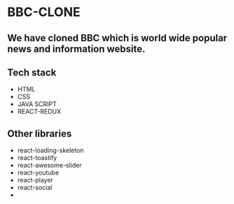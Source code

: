 <!-- # <text>      for Large Font Size
## <text>     for Medium Font Size
## <text>     for Normal Font Size
---         for Horizontal line
***         for Bold Horizontal Line
* or - <text>     for Bullet Points
**<text>**        for Bold Text
1. or 2.        for Numbered Points
![<text>](<link>)   for images
### Akash Vaghela
- **Github** : https://github.com/akashvaghela09
- **Email** :  akashvaghela09@gmail.com
- **Linkedin** : https://www.linkedin.com/in/akashvaghela09 -->
# BBC-CLONE
## We have cloned BBC which is world wide popular news and information website.
## Tech stack
* HTML
* CSS
* JAVA SCRIPT
* REACT-REDUX
## Other libraries
* react-loading-skeleton
* react-toastify
* react-awesome-slider
* react-youtube
* react-player
* react-social
*





